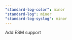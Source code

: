 ```yaml
---
"standard-log-color": minor
"standard-log": minor
"standard-log-syslog": minor
---
```


Add ESM support
